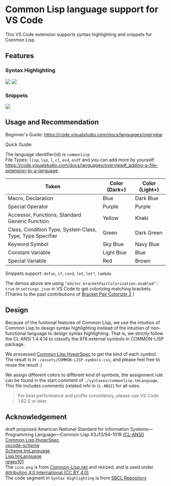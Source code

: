 # Common Lisp language support for VS Code
This VS Code extension supports syntax highlighting and snippets for Common Lisp.  

## Features

### Syntax Highlighting
<img src="https://raw.githubusercontent.com/qingpeng9802/vscode-common-lisp/master/images/syntax_dark_plus.png">  
  
<img src="https://raw.githubusercontent.com/qingpeng9802/vscode-common-lisp/master/images/syntax_light_plus.png">  

### Snippets
<img src="https://raw.githubusercontent.com/qingpeng9802/vscode-common-lisp/master/images/snippets.gif">

## Usage and Recommendation
Beginner's Guide: https://code.visualstudio.com/docs/languages/overview  

Quick Guide:  

The language identifier(id) is `commonlisp`  
File Types: `lisp`, `lsp`, `l`, `cl`, `asd`, `asdf` and you can add more by yourself: https://code.visualstudio.com/docs/languages/overview#_adding-a-file-extension-to-a-language

|Token|Color (Dark+)|Color (Light+)|
|-|-|-|
|Macro, Declaration                                        | Blue       | Dark Blue  |
|Special Operator                                          | Purple     | Purple     |
|Accessor, Functions, Standard Generic Function            | Yellow     | Khaki      |
|Class, Condition Type, System Class, Type, Type Specifier | Green      | Dark Green |
|Keyword Symbol                                            | Sky Blue   | Navy Blue  |
|Constant Variable                                         | Light Blue | Blue       |
|Special Variable                                          | Red        | Brown      |


Snippets support: `defun`, `if`, `cond`, `let`, `let*`, `lambda`

The demos above are using `"editor.bracketPairColorization.enabled": true` in `settings.json` in VS Code to get colorizing matching brackets. (Thanks to the past contributions of [Bracket Pair Colorizer 2](https://marketplace.visualstudio.com/items?itemName=CoenraadS.bracket-pair-colorizer-2) )

## Design
Because of the funtional features of Common Lisp, we use the intuition of Common Lisp to design syntax highlighting instead of the intuition of non-functional language to design syntax highlighting. That is, we strictly follow the CL-ANSI 1.4.4.14 to classify the 978 external symbols in COMMON-LISP package. 

We processed [Common Lisp HyperSpec](http://www.lispworks.com/documentation/HyperSpec/Front/) to get the kind of each symbol. The result is in `./assets/COMMON-LISP-symbols.csv`, and please feel free to reuse the result :)  

We assign different colors to different kind of symbols, the assignment rule can be found in the start comment of `./syntaxes/commonlisp.tmLanguage`. This file includes comments (related info in `CL-ANSI`) for all rules.  

> For best performance and profile consistency, please use VS Code 1.62.0 or later.  

## Acknowledgement
draft proposed American National Standard for Information Systems—Programming Language—Common Lisp X3J13/94-101R [(CL-ANSI)](https://franz.com/support/documentation/cl-ansi-standard-draft-w-sidebar.pdf)  
[Common Lisp HyperSpec](http://www.lispworks.com/documentation/HyperSpec/Front/)  
[vscode-scheme](https://github.com/sjhuangx/vscode-scheme)  
[Scheme.tmLanguage](https://github.com/egrachev/sublime-scheme/blob/master/Scheme.tmLanguage)   
[Lisp.tmLanguage](https://github.com/bradrobertson/sublime-packages/blob/master/Lisp/Lisp.tmLanguage)  
[regex101](https://regex101.com/)  
The `icon.png` is from [Common-Lisp.net](https://common-lisp.net/) and resized, and is used under [Attribution 4.0 International (CC BY 4.0)](https://creativecommons.org/licenses/by/4.0/)  
The code segment in `Syntax Highlighting` is from [SBCL Repository](https://github.com/sbcl/sbcl)  
